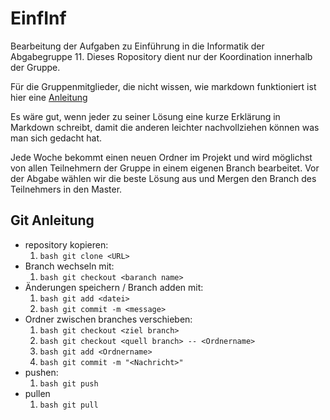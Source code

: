 # EinfInf
Bearbeitung der Aufgaben zu Einführung in die Informatik der Abgabegruppe 11.
Dieses Ropository dient nur der Koordination innerhalb der Gruppe.

Für die Gruppenmitglieder, die nicht wissen, wie markdown funktioniert ist hier eine [Anleitung](https://guides.github.com/features/mastering-markdown/)

Es wäre gut, wenn jeder zu seiner Lösung eine kurze Erklärung in Markdown schreibt, damit die anderen leichter nachvollziehen können was
man sich gedacht hat.

Jede Woche bekommt einen neuen Ordner im Projekt und wird möglichst von allen Teilnehmern der Gruppe in einem eigenen Branch bearbeitet.
Vor der Abgabe wählen wir die beste Lösung aus und Mergen den Branch des Teilnehmers in den Master.

## Git Anleitung  
* repository kopieren:
  1. ```bash git clone <URL>```    
* Branch wechseln mit:  
  1. ```bash git checkout <baranch name>```  
* Änderungen speichern / Branch adden mit:
  1. ```bash git add <datei>```
  2. ```bash git commit -m <message>```
* Ordner zwischen branches verschieben:
  1. ```bash git checkout <ziel branch>```
  2. ```bash git checkout <quell branch> -- <Ordnername>```
  3. ```bash git add <Ordnername>```
  4. ```bash git commit -m "<Nachricht>"```
* pushen:
  1. ```bash git push```
* pullen 
  1. ```bash git pull```
